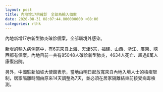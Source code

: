 ```yaml
---
layout: post
title: 內地增17宗確診　全部為輸入個案
date: 2020-08-31 08:07:44.000000000 +08:00
categories: rthk
---
```


內地新增17宗新型肺炎確診個案，全部屬境外感染。

新增的輸入病例當中，有6宗來自上海、天津5宗，福建、山西、浙江、廣東、陝西都有個案。內地目前一共有85048人確診新型肺炎，4634人死亡、超過8萬人康復出院。

另外，中國駐新加坡大使館表示，當地由明日起放寬來自內地入境人士的檢疫限制，居家隔離時間由原來14天調整為7天，並必須在居家隔離結束前接受病毒檢測。
